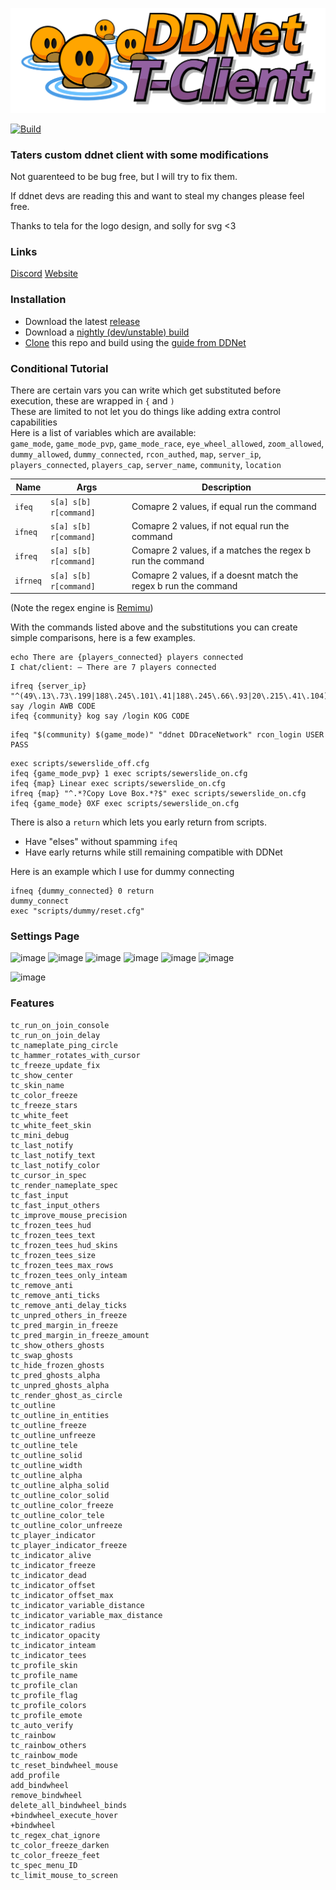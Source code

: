 [![DDraceNetwork](docs/assets/TClient_Logo_Horizontal.svg)](https://tclient.app) 

[![Build](https://github.com/sjrc6/TaterClient-ddnet/workflows/Build/badge.svg)](https://github.com/sjrc6/TaterClient-ddnet/actions/workflows/build.yaml)

### Taters custom ddnet client with some modifications

Not guarenteed to be bug free, but I will try to fix them.

If ddnet devs are reading this and want to steal my changes please feel free.

Thanks to tela for the logo design, and solly for svg <3

### Links

[Discord](https://discord.gg/BgPSapKRkZ)
[Website](https://tclient.app)

### Installation

* Download the latest [release](https://github.com/sjrc6/TaterClient-ddnet/releases)
* Download a [nightly (dev/unstable) build](https://github.com/sjrc6/TaterClient-ddnet/actions/workflows/fast-build.yml?query=branch%3Amaster)
* [Clone](https://docs.github.com/en/repositories/creating-and-managing-repositories/cloning-a-repository) this repo and build using the [guide from DDNet](https://github.com/ddnet/ddnet?tab=readme-ov-file#cloning)

### Conditional Tutorial

There are certain vars you can write which get substituted before execution, these are wrapped in `{` and `)`  
These are limited to not let you do things like adding extra control capabilities  
Here is a list of variables which are available:  
`game_mode`, `game_mode_pvp`, `game_mode_race`, `eye_wheel_allowed`, `zoom_allowed`, `dummy_allowed`, `dummy_connected`, `rcon_authed`, `map`, `server_ip`, `players_connected`, `players_cap`, `server_name`, `community`, `location`  

| Name | Args | Description |
| --- | --- | --- |
| `ifeq` | `s[a] s[b] r[command]` | Comapre 2 values, if equal run the command |
| `ifneq` | `s[a] s[b] r[command]` | Comapre 2 values, if not equal run the command |
| `ifreq` | `s[a] s[b] r[command]` | Comapre 2 values, if a matches the regex b run the command |
| `ifrneq` | `s[a] s[b] r[command]` | Comapre 2 values, if a doesnt match the regex b run the command |

(Note the regex engine is [Remimu](https://github.com/wareya/Remimu))

With the commands listed above and the substitutions you can create simple comparisons, here is a few examples.

```
echo There are {players_connected} players connected
I chat/client: — There are 7 players connected
```

```
ifreq {server_ip} "^(49\.13\.73\.199|188\.245\.101\.41|188\.245\.66\.93|20\.215\.41\.104):\d+$" say /login AWB CODE
ifeq {community} kog say /login KOG CODE
```

```
ifeq "$(community) $(game_mode)" "ddnet DDraceNetwork" rcon_login USER PASS
```

```
exec scripts/sewerslide_off.cfg
ifeq {game_mode_pvp} 1 exec scripts/sewerslide_on.cfg
ifeq {map} Linear exec scripts/sewerslide_on.cfg
ifreq {map} "^.*?Copy Love Box.*?$" exec scripts/sewerslide_on.cfg
ifeq {game_mode} 0XF exec scripts/sewerslide_on.cfg
```

There is also a `return` which lets you early return from scripts.
* Have "elses" without spamming `ifeq`
* Have early returns while still remaining compatible with DDNet

Here is an example which I use for dummy connecting
```
ifneq {dummy_connected} 0 return
dummy_connect
exec "scripts/dummy/reset.cfg"
```

### Settings Page

![image](https://github.com/user-attachments/assets/a6ccb206-9fed-48be-a2d2-8fc50a6be882)
![image](https://github.com/user-attachments/assets/9251509a-d852-41ac-bf6b-9a610db08945)
![image](https://github.com/user-attachments/assets/47dab977-1311-4963-a11a-81b78005b12b)
![image](https://github.com/user-attachments/assets/29bddfd9-fcf1-420c-b7e0-958493051a3c)
![image](https://github.com/user-attachments/assets/efe3528f-a962-4dc0-aa8c-9ca963c246e5)
![image](https://github.com/user-attachments/assets/9f15023d-2a27-44ee-8157-e76da53c875a)

![image](https://user-images.githubusercontent.com/22122579/182528700-4c8238c3-836e-49c3-9996-68025e7f5d58.png)

### Features

```
tc_run_on_join_console
tc_run_on_join_delay
tc_nameplate_ping_circle
tc_hammer_rotates_with_cursor
tc_freeze_update_fix
tc_show_center
tc_skin_name
tc_color_freeze
tc_freeze_stars
tc_white_feet
tc_white_feet_skin
tc_mini_debug
tc_last_notify
tc_last_notify_text
tc_last_notify_color
tc_cursor_in_spec
tc_render_nameplate_spec
tc_fast_input
tc_fast_input_others
tc_improve_mouse_precision
tc_frozen_tees_hud
tc_frozen_tees_text
tc_frozen_tees_hud_skins
tc_frozen_tees_size
tc_frozen_tees_max_rows
tc_frozen_tees_only_inteam
tc_remove_anti
tc_remove_anti_ticks
tc_remove_anti_delay_ticks
tc_unpred_others_in_freeze
tc_pred_margin_in_freeze
tc_pred_margin_in_freeze_amount
tc_show_others_ghosts
tc_swap_ghosts
tc_hide_frozen_ghosts
tc_pred_ghosts_alpha
tc_unpred_ghosts_alpha
tc_render_ghost_as_circle
tc_outline
tc_outline_in_entities
tc_outline_freeze
tc_outline_unfreeze
tc_outline_tele
tc_outline_solid
tc_outline_width
tc_outline_alpha
tc_outline_alpha_solid
tc_outline_color_solid
tc_outline_color_freeze
tc_outline_color_tele
tc_outline_color_unfreeze
tc_player_indicator
tc_player_indicator_freeze
tc_indicator_alive
tc_indicator_freeze
tc_indicator_dead
tc_indicator_offset
tc_indicator_offset_max
tc_indicator_variable_distance
tc_indicator_variable_max_distance
tc_indicator_radius
tc_indicator_opacity
tc_indicator_inteam
tc_indicator_tees
tc_profile_skin
tc_profile_name
tc_profile_clan
tc_profile_flag
tc_profile_colors
tc_profile_emote
tc_auto_verify
tc_rainbow
tc_rainbow_others
tc_rainbow_mode
tc_reset_bindwheel_mouse
add_profile
add_bindwheel
remove_bindwheel
delete_all_bindwheel_binds
+bindwheel_execute_hover
+bindwheel
tc_regex_chat_ignore
tc_color_freeze_darken
tc_color_freeze_feet
tc_spec_menu_ID
tc_limit_mouse_to_screen
```
